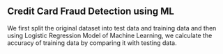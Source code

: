## Credit Card Fraud Detection using ML

We first split the original dataset into test data and training data and then using Logistic Regression Model of Machine Learning, we calculate the accuracy of training data by comparing it with testing data.